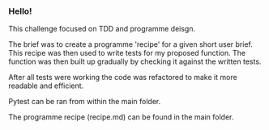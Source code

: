 ### Hello!

This challenge focused on TDD and programme deisgn.

The brief was to create a programme 'recipe' for a given short user brief. This recipe was then used to write tests for my proposed function. The function was then built up gradually by checking it against the written tests.

After all tests were working the code was refactored to make it more readable and efficient. 


Pytest can be ran from within the main folder.

The programme recipe (recipe.md) can be found in the main folder.
